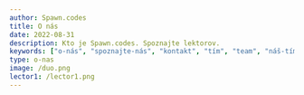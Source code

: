 ```yaml
---
author: Spawn.codes
title: O nás
date: 2022-08-31
description: Kto je Spawn.codes. Spoznajte lektorov.
keywords: ["o-nás", "spoznajte-nás", "kontakt", "tím", "team", "náš-tím"]
type: o-nas
image: /duo.png
lector1: /lector1.png
---
```

